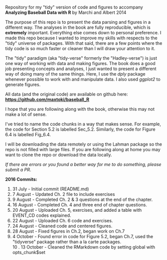 Repository for my "tidy" version of code and figures to accompany **Analyzing Baseball Data with R** by Marchi and Albert 2014

The purpose of this repo is to present the data parsing and figures in a different way. The analyses in the book are fully reproducible, which is **extremely** important. Everything else comes down to personal preference. I made this repo because I wanted to improve my skills with respects to the "tidy" universe of packages. With that said, there are a few points where the tidy code is so much faster or cleaner than I will draw your attention to it. 

The "tidy" paradigm (aka "tidy-verse" formerly the "Hadley-verse") is just one way of working with data and making figures. The book does a good job presenting concepts and analyses, I just wanted to present a different way of doing many of the same things. Here, I use the *dply* package whenever possible to work with and manipulate data. I also used *ggplot2* to generate figures. 

All data (and the original code) are available on github here: **https://github.com/maxtoki/baseball_R**

I hope that you are following along with the book, otherwise this may not make a lot of sense. 

I've tried to name the code chunks in a way that makes sense. For example, the code for Section 5.2 is labelled Sec_5.2. Similarly, the code for Figure 6.4 is labelled Fig_6.4.

I will be downloading the data remotely or using the Lahman package so the repo is not filled with large files. If you are following along at home you may want to clone the repo or download the data locally. 

*If there are errors or you found a better way for me to do something, please submit a PR*.

**2016 Commits:**

1. 31 July - Initial commit (README.md)
2. 7 August - Updated Ch. 2 file to include exercises
3. 9 August - Completed Ch. 2 & 3 questions at the end of the chapter. 
4. 16 August - Completed Ch. 4 and three end of chapter questions.
5. 20 August - Uploaded Ch. 5, exercises, and added a table with EVENT_CD codes explained. 
6. 22 August - Uploaded Ch. 6 code and exercises.
7. 24 August - Cleaned code and centered figures.
8. 28 August - Fixed figures in Ch.2, began work on Ch.7 
9. 4 October - Found error in code for Figure 5.2, began Ch.7, used the "tidyverse" package rather than a la carte packages.  
10 . 13 October - Cleaned the RMarkdown code by setting global with opts_chunk$set
